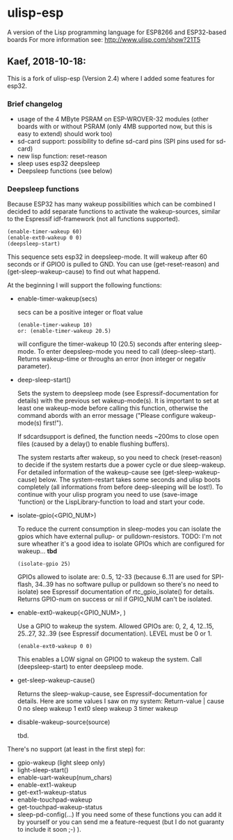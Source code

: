 # ulisp-esp
A version of the Lisp programming language for ESP8266 and ESP32-based boards
For more information see:
http://www.ulisp.com/show?21T5


## Kaef, 2018-10-18:

This is a fork of ulisp-esp (Version 2.4) where I added some features for esp32.

### Brief changelog
* usage of the 4 MByte PSRAM on ESP-WROVER-32 modules
  (other boards with or without PSRAM (only 4MB supported now, but this is easy to extend) should work too)
* sd-card support: possibility to define sd-card pins (SPI pins used for sd-card)
* new lisp function: reset-reason
* sleep uses esp32 deepsleep
* Deepsleep functions (see below)

### Deepsleep functions
Because ESP32 has many wakeup possibilities which can be combined I decided to
add separate functions to activate the wakeup-sources, similar to the
Espressif idf-framework (not all functions supported).
  ```
  (enable-timer-wakeup 60)
  (enable-ext0-wakeup 0 0)
  (deepsleep-start)
  ```
  This sequence sets esp32 in deepsleep-mode. It will wakeup after 60 seconds or if GPIO0 is pulled to GND.
  You can use (get-reset-reason) and (get-sleep-wakeup-cause) to find out what happend.

At the beginning I will support the following functions:
* enable-timer-wakeup(secs)

  secs can be a positive integer or float value
  ```
  (enable-timer-wakeup 10)
  or: (enable-timer-wakeup 20.5)
  ```
  will configure the timer-wakeup 10 (20.5) seconds after entering sleep-mode. To enter deepsleep-mode you need to call
  (deep-sleep-start).
  Returns wakeup-time or throughs an error (non integer or negativ parameter).
* deep-sleep-start()

  Sets the system to deepsleep mode (see Espressif-documentation for details) with the
  previous set wakeup-mode(s). It is important to set at least one wakeup-mode before calling this function,
  otherwise the command abords with an error message ("Please configure wakeup-mode(s) first!").

  If sdcardsupport is defined, the function needs ~200ms to close open files (caused by a delay() to enable flushing buffers).
  
  The system restarts after wakeup, so you need to check (reset-reason) to decide if the system
  restarts due a power cycle or due sleep-wakeup. For detailed information of the wakeup-cause see
  (get-sleep-wakeup-cause) below.
  The system-restart takes some seconds and ulisp boots completely (all informations from before deep-sleeping
  will be lost!). To continue with your ulisp program you need to use (save-image 'function) or
  the LispLibrary-function to load and start your code.
* isolate-gpio(<GPIO_NUM>)

  To reduce the current consumption in sleep-modes you can isolate the gpios which have external
  pullup- or pulldown-resistors.
  TODO: I'm not sure wheather it's a good idea to isolate GPIOs which are configured for wakeup... **tbd**
  ```
  (isolate-gpio 25)
  ```
  GPIOs allowed to isolate are: 0..5, 12-33
  (because 6..11 are used for SPI-flash, 34..39 has no software pullup or pulldown so there's no need to isolate)
  see Espressif documentation of rtc_gpio_isolate() for details.
  Returns GPIO-num on success or nil if GPIO_NUM can't be isolated.
* enable-ext0-wakeup(<GPIO_NUM>, <LEVEL>)

  Use a GPIO to wakeup the system. Allowed GPIOs are: 0, 2, 4, 12..15, 25..27, 32..39 (see Espressif documentation).
  LEVEL must be 0 or 1.
  ```
  (enable-ext0-wakeup 0 0)
  ```
  This enables a LOW signal on GPIO0 to wakeup the system. Call (deepsleep-start) to enter deepsleep mode.
  
* get-sleep-wakeup-cause()

  Returns the sleep-wakup-cause, see Espressif-documentation for details.
  Here are some values I saw on my system:
    Return-value | cause
         0          no sleep wakeup
         1          ext0 sleep wakeup
         3          timer wakeup
       
* disable-wakeup-source(source)

  tbd.

There's no support (at least in the first step) for:
* gpio-wakeup (light sleep only)
* light-sleep-start()
* enable-uart-wakeup(num_chars)
* enable-ext1-wakeup
* get-ext1-wakeup-status
* enable-touchpad-wakeup
* get-touchpad-wakeup-status
* sleep-pd-config(...)
If you need some of these functions you can add it by yourself or you
can send me a feature-request (but I do not guaranty to include it soon ;-) ).
